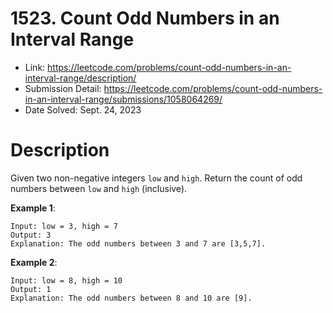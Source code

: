 # 1523. Count Odd Numbers in an Interval Range

- Link: https://leetcode.com/problems/count-odd-numbers-in-an-interval-range/description/
- Submission Detail: https://leetcode.com/problems/count-odd-numbers-in-an-interval-range/submissions/1058064269/
- Date Solved: Sept. 24, 2023

# Description

Given two non-negative integers `low` and `high`. Return the count of odd numbers between `low` and `high` (inclusive).

**Example 1**:

```
Input: low = 3, high = 7
Output: 3
Explanation: The odd numbers between 3 and 7 are [3,5,7].
```

**Example 2**:

```
Input: low = 8, high = 10
Output: 1
Explanation: The odd numbers between 8 and 10 are [9].
```
